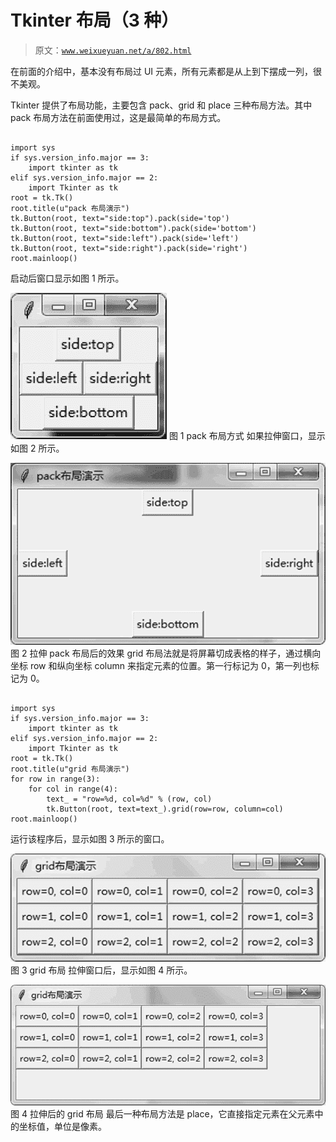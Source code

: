 # Tkinter 布局（3 种）

> 原文：[`www.weixueyuan.net/a/802.html`](http://www.weixueyuan.net/a/802.html)

在前面的介绍中，基本没有布局过 UI 元素，所有元素都是从上到下摆成一列，很不美观。

Tkinter 提供了布局功能，主要包含 pack、grid 和 place 三种布局方法。其中 pack 布局方法在前面使用过，这是最简单的布局方式。

```

import sys
if sys.version_info.major == 3:
    import tkinter as tk
elif sys.version_info.major == 2:
    import Tkinter as tk
root = tk.Tk()
root.title(u"pack 布局演示")
tk.Button(root, text="side:top").pack(side='top')
tk.Button(root, text="side:bottom").pack(side='bottom')
tk.Button(root, text="side:left").pack(side='left')
tk.Button(root, text="side:right").pack(side='right')
root.mainloop()
```

启动后窗口显示如图 1 所示。

![](img/afdeca6df0a7abdb677304a1ec08326b.png)
图 1 pack 布局方式
如果拉伸窗口，显示如图 2 所示。

![](img/6d35cb78ddfd6e30ca8077c621ce620a.png)
图 2 拉伸 pack 布局后的效果
grid 布局法就是将屏幕切成表格的样子，通过横向坐标 row 和纵向坐标 column 来指定元素的位置。第一行标记为 0，第一列也标记为 0。

```

import sys
if sys.version_info.major == 3:
    import tkinter as tk
elif sys.version_info.major == 2:
    import Tkinter as tk
root = tk.Tk()
root.title(u"grid 布局演示")
for row in range(3):
    for col in range(4):
        text_ = "row=%d, col=%d" % (row, col)
        tk.Button(root, text=text_).grid(row=row, column=col)
root.mainloop()
```

运行该程序后，显示如图 3 所示的窗口。

![](img/6c312b6fcb4c64979f79eda273f1ad0c.png)
图 3 grid 布局
拉伸窗口后，显示如图 4 所示。

![](img/a49ff316ce2a68ad4b8a292aa48cd099.png)
图 4 拉伸后的 grid 布局
最后一种布局方法是 place，它直接指定元素在父元素中的坐标值，单位是像素。